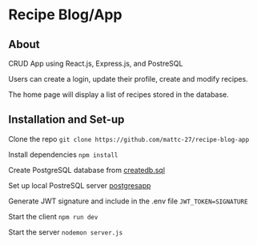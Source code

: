 # Recipe Blog/App

## About
CRUD App using React.js, Express.js, and PostreSQL

Users can create a login, update their profile, create and modify recipes.

The home page will display a list of recipes stored in the database.

## Installation and Set-up
Clone the repo
`git clone https://github.com/mattc-27/recipe-blog-app`

Install dependencies 
`npm install`

Create PostgreSQL database from [createdb.sql](https://github.com/mattc-27/recipe-blog-app/blob/main/createdb.sql)

Set up local PostreSQL server 
[postgresapp](https://postgresapp.com/)

Generate JWT signature and include in the .env file
`JWT_TOKEN=SIGNATURE`

Start the client
`npm run dev`

Start the server
`nodemon server.js`
